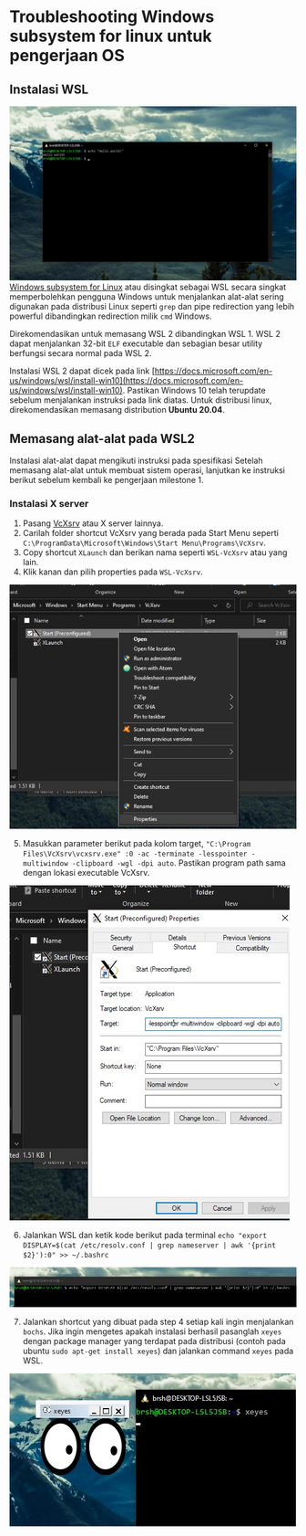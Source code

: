 # Troubleshooting Windows subsystem for linux untuk pengerjaan OS
## Instalasi WSL
![HelloWorld WSL](img/wsl-hello.jpg)
[Windows subsystem for Linux](https://docs.microsoft.com/en-us/windows/wsl/about) atau disingkat sebagai WSL secara singkat
memperbolehkan pengguna Windows untuk menjalankan alat-alat sering digunakan pada distribusi Linux seperti `grep` dan
pipe redirection yang lebih powerful dibandingkan redirection milik `cmd` Windows.

Direkomendasikan untuk memasang WSL 2 dibandingkan WSL 1. WSL 2 dapat menjalankan 32-bit `ELF` executable dan sebagian besar
utility berfungsi secara normal pada WSL 2.

Instalasi WSL 2 dapat dicek pada link
[https://docs.microsoft.com/en-us/windows/wsl/install-win10](https://docs.microsoft.com/en-us/windows/wsl/install-win10).
Pastikan Windows 10 telah terupdate sebelum menjalankan instruksi pada link diatas. Untuk distribusi linux, direkomendasikan
memasang distribution **Ubuntu 20.04**.



## Memasang alat-alat pada WSL2
Instalasi alat-alat dapat mengikuti instruksi pada spesifikasi
Setelah memasang alat-alat untuk membuat sistem operasi,
lanjutkan ke instruksi berikut sebelum kembali ke pengerjaan milestone 1.

### Instalasi X server
1. Pasang [VcXsrv](https://sourceforge.net/projects/vcxsrv/) atau X server lainnya.
2. Carilah folder shortcut VcXsrv yang berada pada Start Menu seperti `C:\ProgramData\Microsoft\Windows\Start Menu\Programs\VcXsrv`.
3. Copy shortcut `XLaunch` dan berikan nama seperti `WSL-VcXsrv` atau yang lain.
4. Klik kanan dan pilih properties pada `WSL-VcXsrv`.

![Property image](img/wsl-property.jpg)

5. Masukkan parameter berikut pada kolom target, `"C:\Program Files\VcXsrv\vcxsrv.exe" :0 -ac -terminate -lesspointer -multiwindow -clipboard -wgl -dpi auto`. Pastikan program path sama dengan lokasi executable VcXsrv.

![Target image](img/wsl-target.jpg)

6. Jalankan WSL dan ketik kode berikut pada terminal `echo "export DISPLAY=$(cat /etc/resolv.conf | grep nameserver | awk '{print $2}'):0" >> ~/.bashrc`

![WSL DISPLAY](img/wsl-display.jpg)

7. Jalankan shortcut yang dibuat pada step 4 setiap kali ingin menjalankan `bochs`.
Jika ingin mengetes apakah instalasi berhasil pasanglah `xeyes` dengan package manager yang terdapat pada distribusi
(contoh pada ubuntu `sudo apt-get install xeyes`) dan jalankan command `xeyes` pada WSL.

![WSL xeyes](img/wsl-xeyes.jpg)

